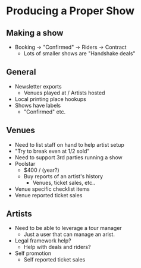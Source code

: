 # Producing a Proper Show

## Making a show

- Booking -> "Confirmed" -> Riders -> Contract
  - Lots of smaller shows are "Handshake deals"

## General

- Newsletter exports
  - Venues played at / Artists hosted
- Local printing place hookups
- Shows have labels
  - "Confirmed" etc.

## Venues

- Need to list staff on hand to help artist setup
- "Try to break even at 1/2 sold"
- Need to support 3rd parties running a show
- Poolstar
  - $400 / (year?)
  - Buy reports of an artist's history
    - Venues, ticket sales, etc..
- Venue specific checklist items
- Venue reported ticket sales

## Artists

- Need to be able to leverage a tour manager
  - Just a user that can manage an arist.
- Legal framework help?
  - Help with deals and riders?
- Self promotion
  - Self reported ticket sales

